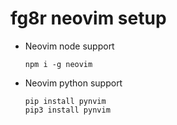 # fg8r neovim setup

- Neovim node support

  ```
  npm i -g neovim
  ```

- Neovim python support

  ```
  pip install pynvim
  pip3 install pynvim
  ```

